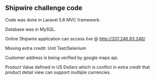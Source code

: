 

## Shipwire challenge code

Code was done in Laravel 5.6 MVC framework.

Database was in MySQL.

Online Shipwire application can access live @ http://207.246.93.246/ 

Missing extra credit: Unit Test/Selenium

Customer address is being verified by google maps api.

Product Value defined in US Dollars which is conflict in extra credit that
product detail view can support multiple currencies.
